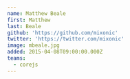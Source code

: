 ```yaml
---
name: Matthew Beale
first: Matthew
last: Beale
github: 'https://github.com/mixonic'
twitter: 'https://twitter.com/mixonic'
image: mbeale.jpg
added: 2015-04-08T09:00:00.000Z
teams:
  - corejs
---
```

